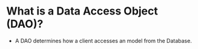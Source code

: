 # What is a Data Access Object (DAO)?
* A DAO determines how a client accesses an model from the Database.